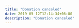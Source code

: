 ```yaml
---
title: "Donation canceled"
date: 2019-05-12T12:14:34+06:00
description: "Donation canceled"
---
```

